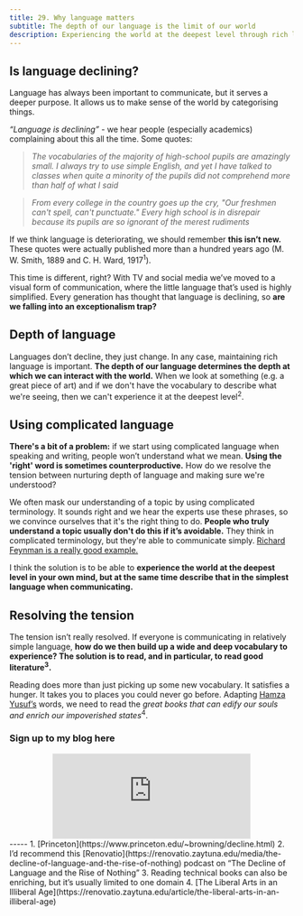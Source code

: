 ```yaml
---
title: 29. Why language matters
subtitle: The depth of our language is the limit of our world
description: Experiencing the world at the deepest level through rich language
---
```


## Is language declining?

Language has always been important to communicate, but it serves a deeper purpose. It allows us to make sense of the world by categorising things.

*“Language is declining”* - we hear people (especially academics) complaining about this all the time. Some quotes:

>*The vocabularies of the majority of high-school pupils are amazingly small. I always try to use simple English, and yet I have talked to classes when quite a minority of the pupils did not comprehend more than half of what I said*

>*From every college in the country goes up the cry, "Our freshmen can't spell, can't punctuate." Every high school is in disrepair because its pupils are so ignorant of the merest rudiments*

If we think language is deteriorating, we should remember __this isn’t new.__ These quotes were actually published more than a hundred years ago (M. W. Smith, 1889 and C. H. Ward, 1917<sup>1</sup>).

This time is different, right? With TV and social media we’ve moved to a visual form of communication, where the little language that’s used is highly simplified. Every generation has thought that language is declining, so __are we falling into an exceptionalism trap?__

## Depth of language
Languages don’t decline, they just change. In any case, maintaining rich language is important. __The depth of our language determines the depth at which we can interact with the world.__ When we look at something (e.g. a great piece of art) and if we don't have the vocabulary to describe what we're seeing, then we can't experience it at the deepest level<sup>2</sup>.

## Using complicated language
__There's a bit of a problem:__ if we start using complicated language when speaking and writing, people won’t understand what we mean. __Using the 'right' word is sometimes counterproductive.__ How do we resolve the tension between nurturing depth of language and making sure we're understood?

We often mask our understanding of a topic by using complicated terminology. It sounds right and we hear the experts use these phrases, so we convince ourselves that it's the right thing to do. __People who truly understand a topic usually don't do this if it’s avoidable.__ They think in complicated terminology, but they're able to communicate simply. [Richard Feynman is a really good example.](https://youtu.be/ITpDrdtGAmo)

I think the solution is to be able to __experience the world at the deepest level in your own mind, but at the same time describe that in the simplest language when communicating.__

## Resolving the tension
The tension isn’t really resolved. If everyone is communicating in relatively simple language, __how do we then build up a wide and deep vocabulary to experience? The solution is to read, and in particular, to read good literature<sup>3</sup>.__

Reading does more than just picking up some new vocabulary. It satisfies a hunger. It takes you to places you could never go before. Adapting [Hamza Yusuf’s](https://en.wikipedia.org/wiki/Hamza_Yusuf) words, we need to read the *great books that can edify our souls and enrich our impoverished states*<sup>4</sup>.

### Sign up to my blog here
<div
  style="text-align:center;width:100%;">
<iframe src="https://taariq.substack.com/embed" width="350" height="150" style="border:1px solid #EEE; background:white; margin: 0 auto; dislay: block;" frameborder="0" scrolling="no"></iframe>

</div>
-----
1. [Princeton](https://www.princeton.edu/~browning/decline.html)
2. I’d recommend this [Renovatio](https://renovatio.zaytuna.edu/media/the-decline-of-language-and-the-rise-of-nothing) podcast on “The Decline of Language and the Rise of Nothing”
3. Reading technical books can also be enriching, but it’s usually limited to one domain
4. [The Liberal Arts in an Illiberal Age](https://renovatio.zaytuna.edu/article/the-liberal-arts-in-an-illiberal-age)
